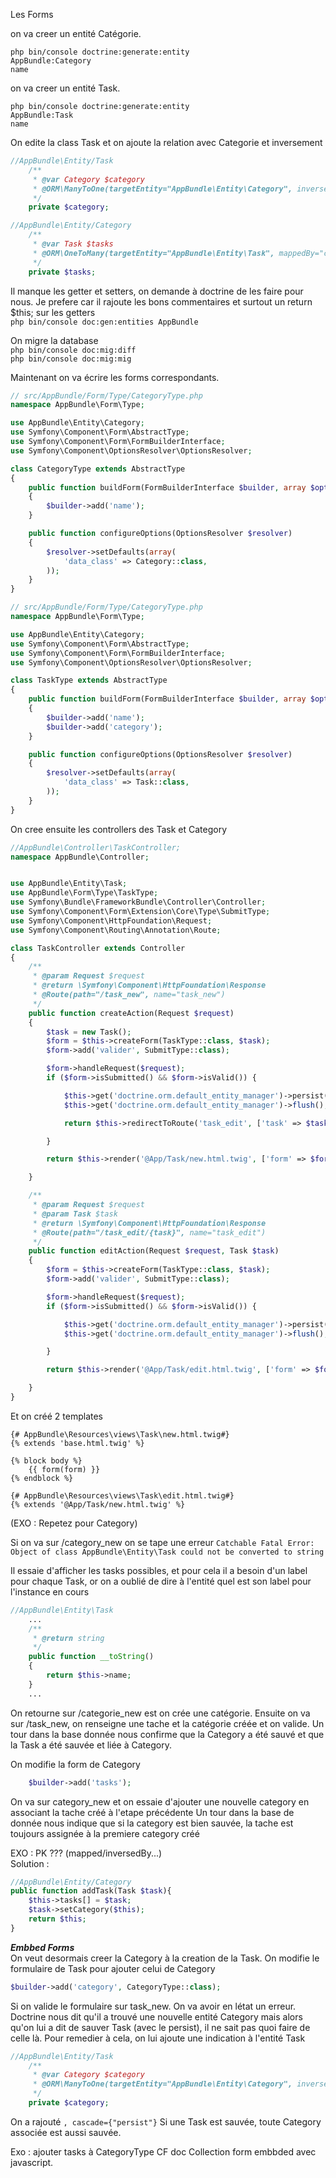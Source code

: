 Les Forms


on va creer un entité Catégorie.

`php bin/console doctrine:generate:entity`  
`AppBundle:Category`  
`name`

on va creer un entité Task.

`php bin/console doctrine:generate:entity`  
`AppBundle:Task`  
`name`


On edite la class Task et on ajoute la relation avec Categorie et inversement
```php
//AppBundle\Entity/Task
    /**
     * @var Category $category
     * @ORM\ManyToOne(targetEntity="AppBundle\Entity\Category", inversedBy="tasks")
     */
    private $category;
```
```php
//AppBundle\Entity/Category
    /**
     * @var Task $tasks
     * @ORM\OneToMany(targetEntity="AppBundle\Entity\Task", mappedBy="category")
     */
    private $tasks;
```
 
Il manque les getter et setters, on demande à doctrine de les faire pour nous. Je prefere car il rajoute les bons commentaires et surtout un return $this; sur les getters  
`php bin/console doc:gen:entities AppBundle`

On migre la database  
`php bin/console doc:mig:diff`    
`php bin/console doc:mig:mig`

Maintenant on va écrire les forms correspondants.
```php
// src/AppBundle/Form/Type/CategoryType.php
namespace AppBundle\Form\Type;

use AppBundle\Entity\Category;
use Symfony\Component\Form\AbstractType;
use Symfony\Component\Form\FormBuilderInterface;
use Symfony\Component\OptionsResolver\OptionsResolver;

class CategoryType extends AbstractType
{
    public function buildForm(FormBuilderInterface $builder, array $options)
    {
        $builder->add('name');
    }

    public function configureOptions(OptionsResolver $resolver)
    {
        $resolver->setDefaults(array(
            'data_class' => Category::class,
        ));
    }
}
```
  
```php
// src/AppBundle/Form/Type/CategoryType.php
namespace AppBundle\Form\Type;

use AppBundle\Entity\Category;
use Symfony\Component\Form\AbstractType;
use Symfony\Component\Form\FormBuilderInterface;
use Symfony\Component\OptionsResolver\OptionsResolver;

class TaskType extends AbstractType
{
    public function buildForm(FormBuilderInterface $builder, array $options)
    {
        $builder->add('name');
        $builder->add('category');
    }

    public function configureOptions(OptionsResolver $resolver)
    {
        $resolver->setDefaults(array(
            'data_class' => Task::class,
        ));
    }
}
```

On cree ensuite les controllers des Task et Category
```php
//AppBundle\Controller\TaskController;
namespace AppBundle\Controller;


use AppBundle\Entity\Task;
use AppBundle\Form\Type\TaskType;
use Symfony\Bundle\FrameworkBundle\Controller\Controller;
use Symfony\Component\Form\Extension\Core\Type\SubmitType;
use Symfony\Component\HttpFoundation\Request;
use Symfony\Component\Routing\Annotation\Route;

class TaskController extends Controller
{
    /**
     * @param Request $request
     * @return \Symfony\Component\HttpFoundation\Response
     * @Route(path="/task_new", name="task_new")
     */
    public function createAction(Request $request)
    {
        $task = new Task();
        $form = $this->createForm(TaskType::class, $task);
        $form->add('valider', SubmitType::class);

        $form->handleRequest($request);
        if ($form->isSubmitted() && $form->isValid()) {

            $this->get('doctrine.orm.default_entity_manager')->persist($task);
            $this->get('doctrine.orm.default_entity_manager')->flush();

            return $this->redirectToRoute('task_edit', ['task' => $task->getId()]);

        }

        return $this->render('@App/Task/new.html.twig', ['form' => $form->createView()]);

    }

    /**
     * @param Request $request
     * @param Task $task
     * @return \Symfony\Component\HttpFoundation\Response
     * @Route(path="/task_edit/{task}", name="task_edit")
     */
    public function editAction(Request $request, Task $task)
    {
        $form = $this->createForm(TaskType::class, $task);
        $form->add('valider', SubmitType::class);

        $form->handleRequest($request);
        if ($form->isSubmitted() && $form->isValid()) {

            $this->get('doctrine.orm.default_entity_manager')->persist($task);
            $this->get('doctrine.orm.default_entity_manager')->flush();

        }

        return $this->render('@App/Task/edit.html.twig', ['form' => $form->createView()]);

    }
}
```
Et on créé 2 templates
```twig
{# AppBundle\Resources\views\Task\new.html.twig#}
{% extends 'base.html.twig' %}

{% block body %}
    {{ form(form) }}
{% endblock %}
```
```twig
{# AppBundle\Resources\views\Task\edit.html.twig#}
{% extends '@App/Task/new.html.twig' %}
```


(EXO : Repetez pour Category)  

Si on va sur /category_new on se tape une erreur
`Catchable Fatal Error: Object of class AppBundle\Entity\Task could not be converted to string`

Il essaie d'afficher les tasks possibles, et pour cela il a besoin d'un label pour chaque Task, or on a oublié de dire à l'entité quel est son label pour l'instance en cours
```php
//AppBundle\Entity\Task
    ...
    /**
     * @return string
     */
    public function __toString()
    {
        return $this->name;
    }
    ...
```
On retourne sur /categorie_new est on crée une catégorie. Ensuite on va sur /task_new, on renseigne une tache et la catégorie créée et on valide.
Un tour dans la base donnée nous confirme que la Category a été sauvé et que la Task a été sauvée et liée à Category.


On modifie la form de Category
```php
    $builder->add('tasks');
```

On va sur category_new et on essaie d'ajouter une nouvelle category en associant la tache créé à l'etape précédente
Un tour dans la base de donnée nous indique que si la category est bien sauvée, la tache est toujours assignée à la premiere category créé

EXO : PK ???
(mapped/inversedBy...)  
Solution : 
```php
//AppBundle\Entity/Category
public function addTask(Task $task){
    $this->tasks[] = $task;
    $task->setCategory($this);
    return $this;
}
```


***Embbed Forms***  
On veut desormais creer la Category à la creation de la Task. On modifie le formulaire de Task pour ajouter celui de Category
```php
$builder->add('category', CategoryType::class);
```

Si on valide le formulaire sur task_new. On va avoir en létat un erreur. Doctrine nous dit qu'il a trouvé une nouvelle entité Category mais alors qu'on lui a dit de sauver Task
 (avec le persist), il ne sait pas quoi faire de celle là. Pour remedier à cela, on lui ajoute une indication à l'entité Task
 ```php
 //AppBundle\Entity/Task
     /**
      * @var Category $category
      * @ORM\ManyToOne(targetEntity="AppBundle\Entity\Category", inversedBy="tasks", cascade={"persist"})
      */
     private $category;
 ```
 On a rajouté `, cascade={"persist"}` Si une Task est sauvée, toute Category associée est aussi sauvée.


Exo : ajouter tasks à CategoryType
CF doc Collection form embbded avec javascript.